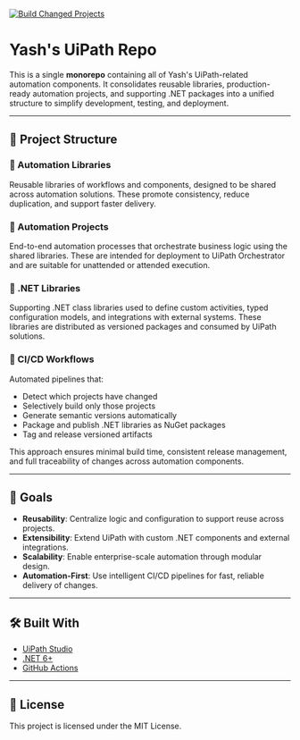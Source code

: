 [![Build Changed Projects](https://github.com/yashbrahmbhatt/uipath/actions/workflows/build-projects.yaml/badge.svg)](https://github.com/yashbrahmbhatt/uipath/actions/workflows/build-projects.yaml)

# Yash's UiPath Repo

This is a single **monorepo** containing all of Yash's UiPath-related automation components. It consolidates reusable libraries, production-ready automation projects, and supporting .NET packages into a unified structure to simplify development, testing, and deployment.

---

## 🧱 Project Structure

### 🔹 Automation Libraries
Reusable libraries of workflows and components, designed to be shared across automation solutions. These promote consistency, reduce duplication, and support faster delivery.

### 🔹 Automation Projects
End-to-end automation processes that orchestrate business logic using the shared libraries. These are intended for deployment to UiPath Orchestrator and are suitable for unattended or attended execution.

### 🔹 .NET Libraries
Supporting .NET class libraries used to define custom activities, typed configuration models, and integrations with external systems. These libraries are distributed as versioned packages and consumed by UiPath solutions.

### 🔹 CI/CD Workflows
Automated pipelines that:
- Detect which projects have changed
- Selectively build only those projects
- Generate semantic versions automatically
- Package and publish .NET libraries as NuGet packages
- Tag and release versioned artifacts

This approach ensures minimal build time, consistent release management, and full traceability of changes across automation components.

---

## 🎯 Goals

- **Reusability**: Centralize logic and configuration to support reuse across projects.
- **Extensibility**: Extend UiPath with custom .NET components and external integrations.
- **Scalability**: Enable enterprise-scale automation through modular design.
- **Automation-First**: Use intelligent CI/CD pipelines for fast, reliable delivery of changes.

---

## 🛠️ Built With

- [UiPath Studio](https://www.uipath.com/product/studio)
- [.NET 6+](https://dotnet.microsoft.com/)
- [GitHub Actions](https://github.com/features/actions)

---

## 📄 License


This project is licensed under the MIT License.
